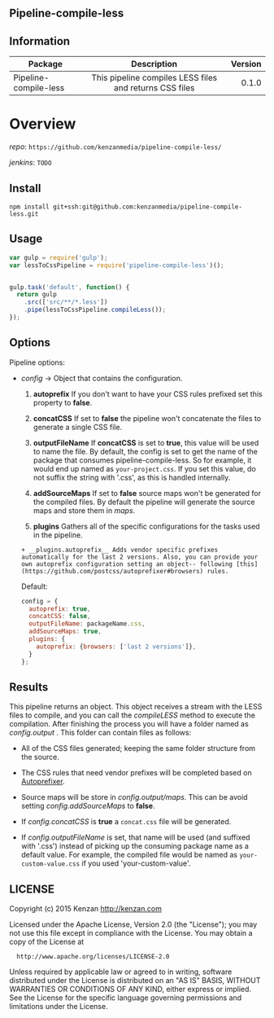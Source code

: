 ## Pipeline-compile-less


## Information

| Package       | Description   | Version|
| ------------- |:-------------:| -----:|
| Pipeline-compile-less| This pipeline compiles LESS files and returns CSS files | 0.1.0 |

# Overview


_repo_: `https://github.com/kenzanmedia/pipeline-compile-less/`

_jenkins_: `TODO`

## Install
`npm install git+ssh:git@github.com:kenzanmedia/pipeline-compile-less.git`

## Usage
```javascript
var gulp = require('gulp');
var lessToCssPipeline = require('pipeline-compile-less')();


gulp.task('default', function() {
  return gulp
    .src(['src/**/*.less'])
    .pipe(lessToCssPipeline.compileLess());
});
```

## Options

Pipeline options:
* _config_ -> Object that contains the configuration.

    1. __autoprefix__ If you don't want to have your CSS rules prefixed set this property to __false__.

    2. __concatCSS__ If set to __false__ the pipeline won't concatenate the files to generate a single CSS file.
    
    3. __outputFileName__ If __concatCSS__ is set to __true__, this value will be used to name the file. By default, the config is set to get the name of the package that consumes pipeline-compile-less. So for example, it would end up named as `your-project.css`. If you set this value, do not suffix the string with '.css', as this is handled internally.

    4. __addSourceMaps__ If set to __false__ source maps won't be generated for the compiled files. By default the pipeline will generate the source maps and store them in _maps_.

    5. __plugins__ Gathers all of the specific configurations for the tasks used in the pipeline.

      + __plugins.autoprefix__ Adds vendor specific prefixes automatically for the last 2 versions. Also, you can provide your own autoprefix configuration setting an object-- following [this](https://github.com/postcss/autoprefixer#browsers) rules.


  Default:
  ```javascript
  config = {
    autoprefix: true,
    concatCSS: false,
    outputFileName: packageName.css,
    addSourceMaps: true,
    plugins: {
      autoprefix: {browsers: ['last 2 versions']},
    }
  };
  ```  

## Results

This pipeline returns an object. This object receives a stream with the LESS files to compile, and you can call the _compileLESS_ method to execute the compilation. After finishing the process you will have a folder named as _config.output_ . This folder can contain files as follows:

  + All of the CSS files generated; keeping the same folder structure from the source.

  + The CSS rules that need vendor prefixes will be completed based on [Autoprefixer](https://github.com/postcss/autoprefixer).

  + Source maps will be store in _config.output/maps_. This can be avoid setting _config.addSourceMaps_ to __false__.

  + If _config.concatCSS_ is __true__ a `concat.css` file will be generated.
  
  + If _config.outputFileName_ is set, that name will be used (and suffixed with '.css') instead of picking up the consuming package name as a default value. For example, the compiled file would be named as `your-custom-value.css` if you used 'your-custom-value'.


## LICENSE

  Copyright (c) 2015 Kenzan <http://kenzan.com>

  Licensed under the Apache License, Version 2.0 (the "License");
  you may not use this file except in compliance with the License.
  You may obtain a copy of the License at

      http://www.apache.org/licenses/LICENSE-2.0

  Unless required by applicable law or agreed to in writing, software
  distributed under the License is distributed on an "AS IS" BASIS,
  WITHOUT WARRANTIES OR CONDITIONS OF ANY KIND, either express or implied.
  See the License for the specific language governing permissions and
  limitations under the License.
